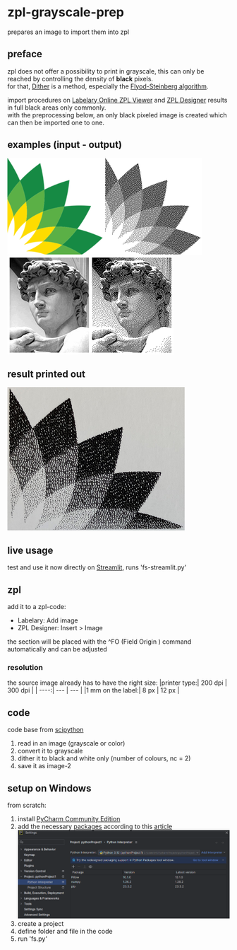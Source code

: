 # zpl-grayscale-prep
prepares an image to import them into zpl

## preface
zpl does not offer a possibility to print in grayscale, this can only be reached by controlling the density of **black** pixels.  
for that, [Dither](https://en.wikipedia.org/wiki/Dither) is a method, especially the [Flyod-Steinberg algorithm](https://en.wikipedia.org/wiki/Floyd%E2%80%93Steinberg_dithering).  

import procedures on [Labelary Online ZPL Viewer](https://labelary.com/viewer.html) and [ZPL Designer](https://zpldesigner.com/) results in full black areas only commonly.  
with the preprocessing below, an only black pixeled image is created which can then be imported one to one. 

## examples (input - output)
![example picture](example.png)
![david picture](david.png)

## result printed out
![result picture](result.png)

## live usage
test and use it now directly on [Streamlit](https://zpl-grayscale-prep-v5xzgu2ddg8mqrgwrtazxq.streamlit.app/), runs 'fs-streamlit.py'

## zpl
add it to a zpl-code:
  - Labelary: Add image
  - ZPL Designer: Insert > Image

the section will be placed with the ^FO (Field Origin ) command automatically and can be adjusted

### resolution
the source image already has to have the right size:
|printer type:| 200 dpi | 300 dpi |
| ----:| --- | --- |
|1 mm on the label:| 8 px | 12 px |

## code
code base from [scipython](https://scipython.com/blog/floyd-steinberg-dithering/)
1. read in an image (grayscale or color)
2. convert it to grayscale
3. dither it to black and white only (number of colours, nc = 2)
4. save it as image-2

## setup on Windows
from scratch:
1. install [PyCharm Community Edition ](https://www.jetbrains.com/pycharm/download/?section=windows)
2. add the necessary [packages](packages.png) according to this [article](https://www.geeksforgeeks.org/how-to-install-numpy-in-pycharm/)
![packages picture](packages.png)
3. create a project
4. define folder and file in the code
5. run 'fs.py'


